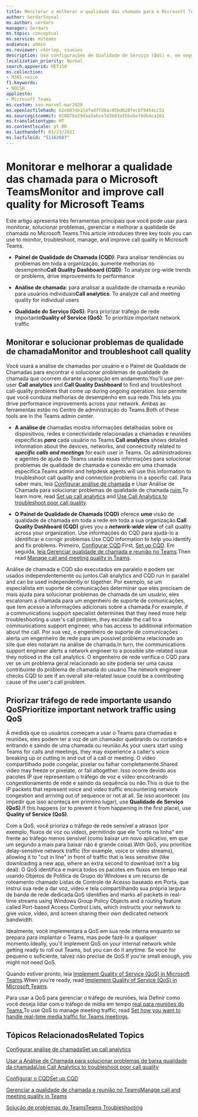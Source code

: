 ```yaml
---
title: Monitorar e melhorar a qualidade das chamada para o Microsoft Teams
author: SerdarSoysal
ms.author: serdars
manager: Serdars
ms.topic: conceptual
ms.service: msteams
audience: admin
ms.reviewer: vkorlep, siunies
description: Use configurações de Qualidade de Serviço (QoS) e, em seguida, Análise de Chamada e Painel de Qualidade de Chamada no Microsoft Teams.
localization_priority: Normal
search.appverid: MET150
ms.collection:
- M365-voice
f1.keywords:
- NOCSH
appliesto:
- Microsoft Teams
ms.custom: seo-marvel-mar2020
ms.openlocfilehash: 62e687de154fadffd6ac95bd628fec6f9454cc51
ms.sourcegitcommit: 01087be29daa3abce7d3b03a55ba5ef8db4ca161
ms.translationtype: MT
ms.contentlocale: pt-BR
ms.lasthandoff: 03/23/2021
ms.locfileid: "51162687"
---
```

# <a name="monitor-and-improve-call-quality-for-microsoft-teams"></a><span data-ttu-id="7de76-103">Monitorar e melhorar a qualidade das chamada para o Microsoft Teams</span><span class="sxs-lookup"><span data-stu-id="7de76-103">Monitor and improve call quality for Microsoft Teams</span></span>

<span data-ttu-id="7de76-104">Este artigo apresenta três ferramentas principais que você pode usar para monitorar, solucionar problemas, gerenciar e melhorar a qualidade de chamada no Microsoft Teams.</span><span class="sxs-lookup"><span data-stu-id="7de76-104">This article introduces three key tools you can use to monitor, troubleshoot, manage, and improve call quality in Microsoft Teams.</span></span> 

- <span data-ttu-id="7de76-105">**Painel de Qualidade de Chamada (CQD)**: Para analisar tendências ou problemas em toda a organização, aumente melhorias no desempenho</span><span class="sxs-lookup"><span data-stu-id="7de76-105">**Call Quality Dashboard (CQD)**: To analyze org-wide trends or problems, drive improvements to performance</span></span>

- <span data-ttu-id="7de76-106">**Análise de chamada**: para analisar a qualidade de chamada e reunião para usuários individuais</span><span class="sxs-lookup"><span data-stu-id="7de76-106">**Call analytics**: To analyze call and meeting quality for individual users</span></span>

- <span data-ttu-id="7de76-107">**Qualidade do Serviço (QoS)**: Para priorizar tráfego de rede importante</span><span class="sxs-lookup"><span data-stu-id="7de76-107">**Quality of Service (QoS)**: To prioritize important network traffic</span></span>



## <a name="monitor-and-troubleshoot-call-quality"></a><span data-ttu-id="7de76-108">Monitorar e solucionar problemas de qualidade de chamada</span><span class="sxs-lookup"><span data-stu-id="7de76-108">Monitor and troubleshoot call quality</span></span>
<span data-ttu-id="7de76-109">Você usará a análise  de  chamadas por usuário e o Painel de Qualidade de Chamadas para encontrar e solucionar problemas de qualidade de chamada que ocorrem durante a operação em andamento.</span><span class="sxs-lookup"><span data-stu-id="7de76-109">You'll use per-user **Call analytics** and **Call Quality Dashboard** to find and troubleshoot call-quality problems that come up during ongoing operation.</span></span> <span data-ttu-id="7de76-110">Isso permite que você conduza melhorias de desempenho em sua rede.</span><span class="sxs-lookup"><span data-stu-id="7de76-110">This lets you drive performance improvements across your network.</span></span> <span data-ttu-id="7de76-111">Ambas as ferramentas estão no Centro de administração do Teams.</span><span class="sxs-lookup"><span data-stu-id="7de76-111">Both of these tools are in the Teams admin center.</span></span>

 - <span data-ttu-id="7de76-112">**A análise de** chamadas mostra informações detalhadas sobre os dispositivos, redes e conectividade relacionadas a chamadas e reuniões específicas  **_para_** cada usuário no Teams.</span><span class="sxs-lookup"><span data-stu-id="7de76-112">**Call analytics** shows detailed information about the devices, networks, and connectivity related to  **_specific calls and meetings_** for each user in Teams.</span></span> <span data-ttu-id="7de76-113">Os administradores e agentes de ajuda do Teams usarão essas informações para solucionar problemas de qualidade de chamada e conexão em uma chamada específica.</span><span class="sxs-lookup"><span data-stu-id="7de76-113">Teams admin and helpdesk agents will use this information to troubleshoot call quality and connection problems in a specific call.</span></span> <span data-ttu-id="7de76-114">Para saber mais, leia [Configurar análise de chamada](set-up-call-analytics.md) e Usar Análise de Chamada para solucionar problemas de qualidade de chamada [ruim.](use-call-analytics-to-troubleshoot-poor-call-quality.md)</span><span class="sxs-lookup"><span data-stu-id="7de76-114">To learn more, read [Set up call analytics](set-up-call-analytics.md) and [Use Call Analytics to troubleshoot poor call quality](use-call-analytics-to-troubleshoot-poor-call-quality.md).</span></span>
 
 - <span data-ttu-id="7de76-115">**O Painel de Qualidade de Chamada (CQD)** oferece **_uma_** visão de qualidade de chamada em toda a rede em toda a sua organização.</span><span class="sxs-lookup"><span data-stu-id="7de76-115">**Call Quality Dashboard (CQD)** gives you a **_network-wide view_** of call quality across your organization.</span></span> <span data-ttu-id="7de76-116">Use informações do CQD para ajudá-lo a identificar e corrigir problemas.</span><span class="sxs-lookup"><span data-stu-id="7de76-116">Use CQD information to help you identify and fix problems.</span></span> <span data-ttu-id="7de76-117">Primeiro, [Configurar CQD](turning-on-and-using-call-quality-dashboard.md).</span><span class="sxs-lookup"><span data-stu-id="7de76-117">First, [Set up CQD](turning-on-and-using-call-quality-dashboard.md).</span></span> <span data-ttu-id="7de76-118">Em seguida, [leia Gerenciar qualidade de chamada e reunião no Teams](quality-of-experience-review-guide.md).</span><span class="sxs-lookup"><span data-stu-id="7de76-118">Then read [Manage call and meeting quality in Teams](quality-of-experience-review-guide.md).</span></span>

 <span data-ttu-id="7de76-119">Análise de chamada e CQD são executados em paralelo e podem ser usados independentemente ou juntos.</span><span class="sxs-lookup"><span data-stu-id="7de76-119">Call analytics and CQD run in parallel and can be used independently or together.</span></span> <span data-ttu-id="7de76-120">Por exemplo, se um especialista em suporte de comunicações determinar que eles precisam de mais ajuda para solucionar problemas de chamada de um usuário, eles escalonam a chamada para um engenheiro de suporte de comunicações, que tem acesso a informações adicionais sobre a chamada.</span><span class="sxs-lookup"><span data-stu-id="7de76-120">For example, if a communications support specialist determines that they need more help troubleshooting a user's call problem, they escalate the call to a communications support engineer, who has access to additional information about the call.</span></span> <span data-ttu-id="7de76-121">Por sua vez, o engenheiro de suporte de comunicações alerta um engenheiro de rede para um possível problema relacionado ao site que eles notaram na análise de chamada.</span><span class="sxs-lookup"><span data-stu-id="7de76-121">In turn, the communications support engineer alerts a network engineer to a possible site-related issue they noticed in the call analytics.</span></span> <span data-ttu-id="7de76-122">O engenheiro de rede verifica o CQD para ver se um problema geral relacionado ao site poderia ser uma causa contribuinte do problema de chamada do usuário.</span><span class="sxs-lookup"><span data-stu-id="7de76-122">The network engineer checks CQD to see if an overall site-related issue could be a contributing cause of the user's call problem.</span></span>


## <a name="prioritize-important-network-traffic-using-qos"></a><span data-ttu-id="7de76-123">Priorizar tráfego de rede importante usando QoS</span><span class="sxs-lookup"><span data-stu-id="7de76-123">Prioritize important network traffic using QoS</span></span>
<span data-ttu-id="7de76-124">À medida que os usuários começam a usar o Teams para chamadas e reuniões, eles podem ter a voz de um chamador quebrando ou cortando e entrando e saindo de uma chamada ou reunião.</span><span class="sxs-lookup"><span data-stu-id="7de76-124">As your users start using Teams for calls and meetings, they may experience a caller's voice breaking up or cutting in and out of a call or meeting.</span></span> <span data-ttu-id="7de76-125">O vídeo compartilhado pode congelar, pixelar ou falhar completamente.</span><span class="sxs-lookup"><span data-stu-id="7de76-125">Shared video may freeze or pixelate, or fail altogether.</span></span> <span data-ttu-id="7de76-126">Isso ocorre devido aos pacotes IP que representam o tráfego de voz e vídeo encontrando congestionamento de rede e saindo da sequência ou não.</span><span class="sxs-lookup"><span data-stu-id="7de76-126">This is due to the IP packets that represent voice and video traffic encountering network congestion and arriving out of sequence or not at all.</span></span> <span data-ttu-id="7de76-127">Se isso acontecer (ou impedir que isso aconteça em primeiro lugar), use **Qualidade de Serviço (QoS)**.</span><span class="sxs-lookup"><span data-stu-id="7de76-127">If this happens (or to prevent it from happening in the first place), use **Quality of Service (QoS)**.</span></span> 

<span data-ttu-id="7de76-128">Com a QoS, você prioriza o tráfego de rede sensível a atrasos (por exemplo, fluxos de voz ou vídeo), permitindo que ele "corte na linha" em frente ao tráfego menos sensível (como baixar um novo aplicativo, em que um segundo a mais para baixar não é grande coisa).</span><span class="sxs-lookup"><span data-stu-id="7de76-128">With QoS, you prioritize delay-sensitive network traffic (for example, voice or video streams), allowing it to "cut in line" in front of traffic that is less sensitive (like downloading a new app, where an extra second to download isn't a big deal).</span></span> <span data-ttu-id="7de76-129">O QoS identifica e marca todos os pacotes em fluxos em tempo real usando Objetos de Política de Grupo do Windows e um recurso de roteamento chamado Listas de Controle de Acesso baseado em Porta, que instrui sua rede a dar voz, vídeo e tela compartilhando sua própria largura de banda de rede dedicada.</span><span class="sxs-lookup"><span data-stu-id="7de76-129">QoS identifies and marks all packets in real-time streams using Windows Group Policy Objects and a routing feature called Port-based Access Control Lists, which instructs your network to give voice, video, and screen sharing their own dedicated network bandwidth.</span></span>

<span data-ttu-id="7de76-130">Idealmente, você implementará a QoS em sua rede interna enquanto se prepara para implantar o Teams, mas pode fazê-lo a qualquer momento.</span><span class="sxs-lookup"><span data-stu-id="7de76-130">Ideally, you'll implement QoS on your internal network while getting ready to roll out Teams, but you can do it anytime.</span></span> <span data-ttu-id="7de76-131">Se você for pequeno o suficiente, talvez não precise de QoS.</span><span class="sxs-lookup"><span data-stu-id="7de76-131">If you're small enough, you might not need QoS.</span></span>

<span data-ttu-id="7de76-132">Quando estiver pronto, leia [Implement Quality of Service (QoS) in Microsoft Teams](QoS-in-Teams.md).</span><span class="sxs-lookup"><span data-stu-id="7de76-132">When you're ready, read [Implement Quality of Service (QoS) in Microsoft Teams](QoS-in-Teams.md).</span></span>

<span data-ttu-id="7de76-133">Para usar a QoS para gerenciar o tráfego de reuniões, leia Definir como você deseja lidar com o tráfego de mídia em tempo [real para reuniões do Teams.](meeting-settings-in-teams.md#set-how-you-want-to-handle-real-time-media-traffic-for-teams-meetings)</span><span class="sxs-lookup"><span data-stu-id="7de76-133">To use QoS to manage meeting traffic, read [Set how you want to handle real-time media traffic for Teams meetings](meeting-settings-in-teams.md#set-how-you-want-to-handle-real-time-media-traffic-for-teams-meetings).</span></span>


## <a name="related-topics"></a><span data-ttu-id="7de76-134">Tópicos Relacionados</span><span class="sxs-lookup"><span data-stu-id="7de76-134">Related Topics</span></span>

[<span data-ttu-id="7de76-135">Configurar análise de chamada</span><span class="sxs-lookup"><span data-stu-id="7de76-135">Set up call analytics</span></span>](set-up-call-analytics.md)

[<span data-ttu-id="7de76-136">Usar a Análise de Chamada para solucionar problemas de baixa qualidade da chamada</span><span class="sxs-lookup"><span data-stu-id="7de76-136">Use Call Analytics to troubleshoot poor call quality</span></span>](use-call-analytics-to-troubleshoot-poor-call-quality.md)

[<span data-ttu-id="7de76-137">Configurar o CQD</span><span class="sxs-lookup"><span data-stu-id="7de76-137">Set up CQD</span></span>](turning-on-and-using-call-quality-dashboard.md)

[<span data-ttu-id="7de76-138">Gerenciar a qualidade de chamada e reunião no Teams</span><span class="sxs-lookup"><span data-stu-id="7de76-138">Manage call and meeting quality in Teams</span></span>](quality-of-experience-review-guide.md)

[<span data-ttu-id="7de76-139">Solução de problemas do Teams</span><span class="sxs-lookup"><span data-stu-id="7de76-139">Teams Troubleshooting</span></span>](/MicrosoftTeams/troubleshoot/teams)
